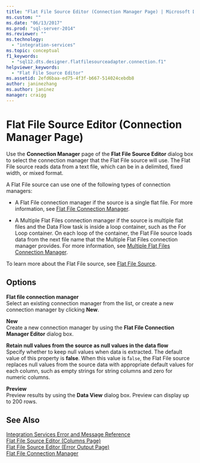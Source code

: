 ```yaml
---
title: "Flat File Source Editor (Connection Manager Page) | Microsoft Docs"
ms.custom: ""
ms.date: "06/13/2017"
ms.prod: "sql-server-2014"
ms.reviewer: ""
ms.technology: 
  - "integration-services"
ms.topic: conceptual
f1_keywords: 
  - "sql12.dts.designer.flatfilesourceadapter.connection.f1"
helpviewer_keywords: 
  - "Flat File Source Editor"
ms.assetid: 2efd6baa-ed75-4f3f-b667-514024cebdb8
author: janinezhang
ms.author: janinez
manager: craigg
---
```

# Flat File Source Editor (Connection Manager Page)
  Use the **Connection Manager** page of the **Flat File Source Editor** dialog box to select the connection manager that the Flat File source will use. The Flat File source reads data from a text file, which can be in a delimited, fixed width, or mixed format.  
  
 A Flat File source can use one of the following types of connection managers:  
  
-   A Flat File connection manager if the source is a single flat file. For more information, see [Flat File Connection Manager](connection-manager/file-connection-manager.md).  
  
-   A Multiple Flat Files connection manager if the source is multiple flat files and the Data Flow task is inside a loop container, such as the For Loop container. On each loop of the container, the Flat File source loads data from the next file name that the Multiple Flat Files connection manager provides. For more information, see [Multiple Flat Files Connection Manager](connection-manager/multiple-flat-files-connection-manager.md).  
  
 To learn more about the Flat File source, see [Flat File Source](data-flow/flat-file-source.md).  
  
## Options  
 **Flat file connection manager**  
 Select an existing connection manager from the list, or create a new connection manager by clicking **New**.  
  
 **New**  
 Create a new connection manager by using the **Flat File Connection Manager Editor** dialog box.  
  
 **Retain null values from the source as null values in the data flow**  
 Specify whether to keep null values when data is extracted. The default value of this property is **false**. When this value is f`alse`, the Flat File source replaces null values from the source data with appropriate default values for each column, such as empty strings for string columns and zero for numeric columns.  
  
 **Preview**  
 Preview results by using the **Data View** dialog box. Preview can display up to 200 rows.  
  
## See Also  
 [Integration Services Error and Message Reference](../../2014/integration-services/integration-services-error-and-message-reference.md)   
 [Flat File Source Editor &#40;Columns Page&#41;](../../2014/integration-services/flat-file-source-editor-columns-page.md)   
 [Flat File Source Editor &#40;Error Output Page&#41;](../../2014/integration-services/flat-file-source-editor-error-output-page.md)   
 [Flat File Connection Manager](connection-manager/file-connection-manager.md)  
  
  
